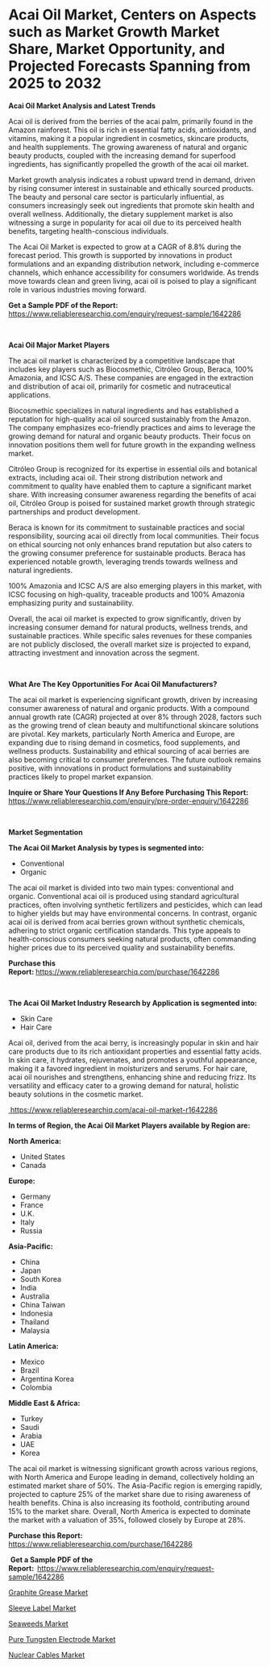 <p><h1>Acai Oil Market, Centers on Aspects such as Market Growth Market Share, Market Opportunity, and Projected Forecasts Spanning from 2025 to 2032</h1></p><p><strong>Acai Oil Market Analysis and Latest Trends</strong></p>
<p><p>Acai oil is derived from the berries of the acai palm, primarily found in the Amazon rainforest. This oil is rich in essential fatty acids, antioxidants, and vitamins, making it a popular ingredient in cosmetics, skincare products, and health supplements. The growing awareness of natural and organic beauty products, coupled with the increasing demand for superfood ingredients, has significantly propelled the growth of the acai oil market.</p><p>Market growth analysis indicates a robust upward trend in demand, driven by rising consumer interest in sustainable and ethically sourced products. The beauty and personal care sector is particularly influential, as consumers increasingly seek out ingredients that promote skin health and overall wellness. Additionally, the dietary supplement market is also witnessing a surge in popularity for acai oil due to its perceived health benefits, targeting health-conscious individuals.</p><p>The Acai Oil Market is expected to grow at a CAGR of 8.8% during the forecast period. This growth is supported by innovations in product formulations and an expanding distribution network, including e-commerce channels, which enhance accessibility for consumers worldwide. As trends move towards clean and green living, acai oil is poised to play a significant role in various industries moving forward.</p></p>
<p><strong>Get a Sample PDF of the Report:&nbsp;</strong> <a href="https://www.reliableresearchiq.com/enquiry/request-sample/1642286?utm_campaign=1123&utm_medium=2&utm_source=Github&utm_content=ia&utm_term=30012025&utm_id=acai-oil">https://www.reliableresearchiq.com/enquiry/request-sample/1642286</a></p>
<p>&nbsp;</p>
<p><strong>Acai Oil Major Market Players</strong></p>
<p><p>The acai oil market is characterized by a competitive landscape that includes key players such as Biocosmethic, Citróleo Group, Beraca, 100% Amazonia, and ICSC A/S. These companies are engaged in the extraction and distribution of acai oil, primarily for cosmetic and nutraceutical applications.</p><p>Biocosmethic specializes in natural ingredients and has established a reputation for high-quality acai oil sourced sustainably from the Amazon. The company emphasizes eco-friendly practices and aims to leverage the growing demand for natural and organic beauty products. Their focus on innovation positions them well for future growth in the expanding wellness market.</p><p>Citróleo Group is recognized for its expertise in essential oils and botanical extracts, including acai oil. Their strong distribution network and commitment to quality have enabled them to capture a significant market share. With increasing consumer awareness regarding the benefits of acai oil, Citróleo Group is poised for sustained market growth through strategic partnerships and product development.</p><p>Beraca is known for its commitment to sustainable practices and social responsibility, sourcing acai oil directly from local communities. Their focus on ethical sourcing not only enhances brand reputation but also caters to the growing consumer preference for sustainable products. Beraca has experienced notable growth, leveraging trends towards wellness and natural ingredients.</p><p>100% Amazonia and ICSC A/S are also emerging players in this market, with ICSC focusing on high-quality, traceable products and 100% Amazonia emphasizing purity and sustainability.</p><p>Overall, the acai oil market is expected to grow significantly, driven by increasing consumer demand for natural products, wellness trends, and sustainable practices. While specific sales revenues for these companies are not publicly disclosed, the overall market size is projected to expand, attracting investment and innovation across the segment.</p></p>
<p>&nbsp;</p>
<p><strong>What Are The Key Opportunities For Acai Oil Manufacturers?</strong></p>
<p><p>The acai oil market is experiencing significant growth, driven by increasing consumer awareness of natural and organic products. With a compound annual growth rate (CAGR) projected at over 8% through 2028, factors such as the growing trend of clean beauty and multifunctional skincare solutions are pivotal. Key markets, particularly North America and Europe, are expanding due to rising demand in cosmetics, food supplements, and wellness products. Sustainability and ethical sourcing of acai berries are also becoming critical to consumer preferences. The future outlook remains positive, with innovations in product formulations and sustainability practices likely to propel market expansion.</p></p>
<p><strong>Inquire or Share Your Questions If Any Before Purchasing This Report:</strong> <a href="https://www.reliableresearchiq.com/enquiry/pre-order-enquiry/1642286?utm_campaign=1123&utm_medium=2&utm_source=Github&utm_content=ia&utm_term=30012025&utm_id=acai-oil">https://www.reliableresearchiq.com/enquiry/pre-order-enquiry/1642286</a></p>
<p>&nbsp;</p>
<p><strong>Market Segmentation</strong></p>
<p><strong>The Acai Oil Market Analysis by types is segmented into:</strong></p>
<p><ul><li>Conventional</li><li>Organic</li></ul></p>
<p><p>The acai oil market is divided into two main types: conventional and organic. Conventional acai oil is produced using standard agricultural practices, often involving synthetic fertilizers and pesticides, which can lead to higher yields but may have environmental concerns. In contrast, organic acai oil is derived from acai berries grown without synthetic chemicals, adhering to strict organic certification standards. This type appeals to health-conscious consumers seeking natural products, often commanding higher prices due to its perceived quality and sustainability benefits.</p></p>
<p><strong>Purchase this Report:&nbsp;</strong><a href="https://www.reliableresearchiq.com/purchase/1642286?utm_campaign=1123&utm_medium=2&utm_source=Github&utm_content=ia&utm_term=30012025&utm_id=acai-oil">https://www.reliableresearchiq.com/purchase/1642286</a></p>
<p>&nbsp;</p>
<p><strong>The Acai Oil Market Industry Research by Application is segmented into:</strong></p>
<p><ul><li>Skin Care</li><li>Hair Care</li></ul></p>
<p><p>Acai oil, derived from the acai berry, is increasingly popular in skin and hair care products due to its rich antioxidant properties and essential fatty acids. In skin care, it hydrates, rejuvenates, and promotes a youthful appearance, making it a favored ingredient in moisturizers and serums. For hair care, acai oil nourishes and strengthens, enhancing shine and reducing frizz. Its versatility and efficacy cater to a growing demand for natural, holistic beauty solutions in the cosmetic market.</p></p>
<p><a href="https://www.reliableresearchiq.com/acai-oil-market-r1642286?utm_campaign=1123&utm_medium=2&utm_source=Github&utm_content=ia&utm_term=30012025&utm_id=acai-oil">&nbsp;https://www.reliableresearchiq.com/acai-oil-market-r1642286</a></p>
<p><strong>In terms of Region, the Acai Oil Market Players available by Region are:</strong></p>
<p>
    <p> <strong> North America: </strong>
        <ul>
            <li>United States</li>
            <li>Canada</li>
        </ul>
        </p> 
    <p> <strong> Europe: </strong>
        <ul>
            <li>Germany</li>
            <li>France</li>
            <li>U.K.</li>
            <li>Italy</li>
            <li>Russia</li>
        </ul>
        </p> 
    <p> <strong> Asia-Pacific: </strong>
        <ul>
            <li>China</li>
            <li>Japan</li>
            <li>South Korea</li>
            <li>India</li>
            <li>Australia</li>
            <li>China Taiwan</li>
            <li>Indonesia</li>
            <li>Thailand</li>
            <li>Malaysia</li>
        </ul>
        </p> 
    <p> <strong> Latin America: </strong>
        <ul>
            <li>Mexico</li>
            <li>Brazil</li>
            <li>Argentina Korea</li>
            <li>Colombia</li>
        </ul>
        </p> 
    <p> <strong> Middle East & Africa: </strong>
        <ul>
            <li>Turkey</li>
            <li>Saudi</li>
            <li>Arabia</li>
            <li>UAE</li>
            <li>Korea</li>
        </ul>
    </p>
    </p>
<p><p>The acai oil market is witnessing significant growth across various regions, with North America and Europe leading in demand, collectively holding an estimated market share of 50%. The Asia-Pacific region is emerging rapidly, projected to capture 25% of the market share due to rising awareness of health benefits. China is also increasing its foothold, contributing around 15% to the market share. Overall, North America is expected to dominate the market with a valuation of 35%, followed closely by Europe at 28%.</p></p>
<p><strong>Purchase this Report: </strong><a href="https://www.reliableresearchiq.com/purchase/1642286?utm_campaign=1123&utm_medium=2&utm_source=Github&utm_content=ia&utm_term=30012025&utm_id=acai-oil">https://www.reliableresearchiq.com/purchase/1642286</a></p>
<p>&nbsp;<strong>Get a Sample PDF of the Report:&nbsp;&nbsp;</strong><a href="https://www.reliableresearchiq.com/enquiry/request-sample/1642286?utm_campaign=1123&utm_medium=2&utm_source=Github&utm_content=ia&utm_term=30012025&utm_id=acai-oil">https://www.reliableresearchiq.com/enquiry/request-sample/1642286</a></p>
<p><strong></strong></p>
<p><p><a href="https://github.com/osbornrdaflalo/Market-Research-Report-List-1/blob/main/graphite-grease-market.md?utm_campaign=1123&utm_medium=2&utm_source=Github&utm_content=ia&utm_term=30012025&utm_id=acai-oil">Graphite Grease Market</a></p><p><a href="https://github.com/antonioc6hal/Market-Research-Report-List-1/blob/main/sleeve-label-market.md?utm_campaign=1123&utm_medium=2&utm_source=Github&utm_content=ia&utm_term=30012025&utm_id=acai-oil">Sleeve Label Market</a></p><p><a href="https://github.com/hammelximalschid/Market-Research-Report-List-1/blob/main/seaweeds-market.md?utm_campaign=1123&utm_medium=2&utm_source=Github&utm_content=ia&utm_term=30012025&utm_id=acai-oil">Seaweeds Market</a></p><p><a href="https://github.com/lashaunm5st/Market-Research-Report-List-1/blob/main/pure-tungsten-electrode-market.md?utm_campaign=1123&utm_medium=2&utm_source=Github&utm_content=ia&utm_term=30012025&utm_id=acai-oil">Pure Tungsten Electrode Market</a></p><p><a href="https://github.com/rodinayygacklezi/Market-Research-Report-List-1/blob/main/nuclear-cables-market.md?utm_campaign=1123&utm_medium=2&utm_source=Github&utm_content=ia&utm_term=30012025&utm_id=acai-oil">Nuclear Cables Market</a></p></p>